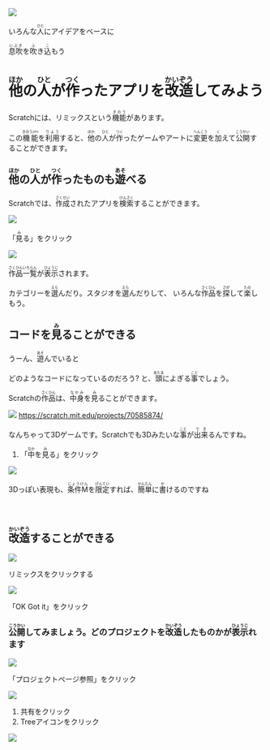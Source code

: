 ![](magic.png)

いろんな<ruby>人<rt>ひと</rt></ruby>にアイデアをベースに

<ruby>息吹<rt>いぶき</rt></ruby>を<ruby>吹<rt>ふ</rt></ruby>き<ruby>込<rt>こ</rt></ruby>もう

# <ruby>他<rt>ほか</rt></ruby>の<ruby>人<rt>ひと</rt></ruby>が<ruby>作<rt>つく</rt></ruby>ったアプリを<ruby>改造<rt>かいぞう</rt></ruby>してみよう


Scratchには、リミックスという<ruby>機能<rt>きのう</rt></ruby>があります。

この<ruby>機能<rt>きのう/rt></ruby>を<ruby>利用<rt>りよう</rt></ruby>すると、<ruby>他<rt>ほか</rt></ruby>の<ruby>人<rt>ひと</rt></ruby>が<ruby>作<rt>つく</rt></ruby>ったゲームやアートに<ruby>変更<rt>へんこう</rt></ruby>を<ruby>加<rt>く</rt></ruby>えて<ruby>公開<rt>こうかい</rt></ruby>することができます。


## <ruby>他<rt>ほか</rt></ruby>の<ruby>人<rt>ひと</rt></ruby>が<ruby>作<rt>つく</rt></ruby>ったものも<ruby>遊<rt>あそ</rt></ruby>べる

Scratchでは、<ruby>作成<rt>さくせい</rt></ruby>されたアプリを<ruby>検索<rt>けんさく</rt></ruby>することができます。

![](v001.png)

「<ruby>見<rt>み</rt></ruby>る」をクリック

![](v002.png)

<ruby>作品<rt>さくひん</rt></ruby><ruby>一覧<rt>いちらん</rt></ruby>が<ruby>表示<rt>ひょうじ</rt></ruby>されます。

カテゴリーを<ruby>選<rt>えら</rt></ruby>んだり。スタジオを<ruby>選<rt>えら</rt></ruby>んだりして、
いろんな<ruby>作品<rt>さくひん</rt></ruby>を<ruby>探<rt>さが</rt></ruby>して<ruby>楽<rt>たの</rt></ruby>しもう。





## コードを<ruby>見<rt>み</rt></ruby>ることができる

うーん、<ruby>遊<rt>あそ</rt></ruby>んでいると

どのようなコードになっているのだろう?
と、<ruby>頭<rt>あたま</rt></ruby>によぎる<ruby>事<rt>こと</rt></ruby>でしょう。

Scratchの<ruby>作品<rt>さくひん</rt></ruby>は、<ruby>中身<rt>なかみ</rt></ruby>を<ruby>見<rt>み</rt></ruby>ることができます。

![](v003.png)
https://scratch.mit.edu/projects/70585874/

なんちゃって3Dゲームです。Scratchでも3Dみたいな<ruby>事<rt>こと</rt></ruby>が<ruby>出来<rt>でき</rt></ruby>るんですね。

1. 「<ruby>中<rt>なか</rt></ruby>を<ruby>見<rt>み</rt></ruby>る」をクリック

![](v003b.png)

3Dっぽい<ruby>表現</ruby>も、<ruby>条件M<rt>じょうけん</rt></ruby>を<ruby>限定<rt>げんてい</rt></ruby>すれば、<ruby>簡単<rt>かんたん</rt></ruby>に<ruby>書<rt>か</rt></ruby>けるのですね

　
　
　
　
　


## <ruby>改造<rt>かいぞう</rt></ruby>することができる
![](v004.png)

リミックスをクリックする

![](v005.png)

「OK Got it」をクリック

### <ruby>公開<rt>こうかい</rt></ruby>してみましょう。どのプロジェクトを<ruby>改造<rt>かいぞう</rt></ruby>したものかが<ruby>表示<rt>ひょうじ</rt></ruby>れます

![](v006.png)

「プロジェクトページ参照」をクリック

![](v007.png)

1. 共有をクリック
2. Treeアイコンをクリック

![](V009.png)
